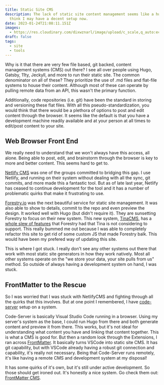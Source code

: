 ```yaml
---
title: Static Site CMS
description: The lack of static site content management seems like a huge oversite.  I
  think I may have a decent setup now.
date: 2023-01-24T21:08:11.151Z
images:
  - https://res.cloudinary.com/dixwznarl/image/upload/c_scale,q_auto:eco,w_1920/v1674600173/notebook/coding.jpg
draft: false
tags:
  - site
  - tools
---
```


Why is it that there are very few file based, git backed, content management systems (CMS) out there?  I see all over people using Hugo, Gatsby, 11ty, Jeckyll, and more to run their static site. The common denominator on all of these? They prioritize the use of .md files and flat-file systems to house their content.  Although most of these can operate by pulling remote data from an API, this wasn't the primary function.

Additionally, code repositories (i.e. git) have been the standard in storing and versioning these flat files.  With all this pseudo-standardization, you would think that there would be a plethora of options to post and edit content through the browser.  It seems like the default is that you have a development machine readily available and at your person at all times to edit/post content to your site.

## Web Browser Front End

We really need to understand that we won't always have this access, all alone. Being able to post, edit, and brainstorm through the browser is key to more and better content. This seems hard to get to.

[Netlify CMS](https://www.netlifycms.org/) was one of the groups committed to bridging this gap.  I use Netlify, and running on their system without dealing with all the sync, git commits, and more made this a fantastic tool.  But as of late last year, Netlify has ceased to continue development for the tool and it has a number of problematic quirks that make it frustrating to use.  

[Forestry.io](https://forestry.io/) was the next beautiful service for static site management. It was also able to show to details, commit to the repo and even preview the design. It worked well with Hugo (but didn't require it).  They are sunsetting Forestry to focus on their new system. This new system, [TinaCMS](https://tina.io), has a [whole slew of features](https://tina.io/docs/forestry/missing-forestry-features/) that Forestry had that Tina is not considering to support.  This really bummed me out because I was able to completely refactor this site to get rid of some custom JS that made Forestry balk.  This would have been my prefered way of updating this site.

This is where I got stuck.  I really don't see any other systems out there that work with most static site generators in how they work natively.  Most all other systems operate on the "we store your data, your site pulls from us" method. So outside of always having a development system on hand, I was stuck.

## FrontMatter to the Rescue

So I was worried that I was stuck with NetlifyCMS and fighting through all the quirks that this involves.  But at one point I remembered, I have [code-server](https://fleet.linuxserver.io/image?name=linuxserver/code-server) setup on a system.

Code-Server is basically Visual Studio Code running in a browser. Using my server's system as the base, I could run Hugo from there and both generate content and preview it from there.  This works, but it's not ideal for understanding what content you have and linking that content together.  This is what a CMS is good for.  But then a random look through the Extensions, I ran across [FrontMatter](https://open-vsx.org/extension/eliostruyf/vscode-front-matter). It basically turns VSCode into static site CMS.  It has git capability, but with VSCode already having a robust git connection and capability, it's really not necessary. Being that Code-Server runs remotely, it's like having a remote CMS and development system at my disposal!

It has some quirks of it's own, but it's still under active development.  So those should get ironed out.  It's honestly a nice system.  Go check them out: [FrontMatter CMS](https://frontmatter.codes/).
